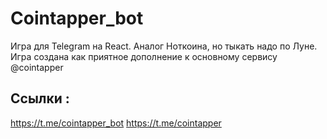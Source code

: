 # Cointapper_bot

Игра для Telegram на React. Аналог Ноткоина, но тыкать надо по Луне. Игра создана как приятное дополнение к основному сервису @cointapper

## Ссылки : 
https://t.me/cointapper_bot
https://t.me/cointapper
